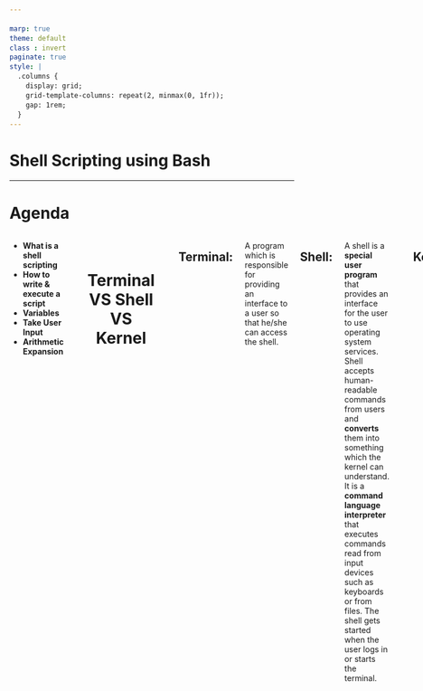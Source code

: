 ```yaml
---

marp: true
theme: default
class : invert
paginate: true
style: |
  .columns {
    display: grid;
    grid-template-columns: repeat(2, minmax(0, 1fr));
    gap: 1rem;
  }
---
```


# **Shell Scripting using Bash**
---

# **Agenda** 


<div class="columns">

<div>

- **What is a shell scripting**
- **How to write & execute a script**
- **Variables**
- **Take User Input**
- **Arithmetic Expansion**
</div>


---

# <p style="text-align:center"> **Terminal VS Shell VS Kernel** </p>

---
## **Terminal:** 

A program which is responsible for providing an interface to a user so that he/she can access the shell.

## **Shell:** 
A shell is a **special user program** that provides an interface for the user to use operating system services. Shell accepts human-readable commands from users and **converts** them into something which the kernel can understand. It is a **command language interpreter** that executes commands read from input devices such as keyboards or from files. The shell gets started when the user logs in or starts the terminal.

---

## **Kernel:**

The kernel is a computer program that is the core of a computer’s operating system, with complete control over everything in the system.

---

<div class="columns">

<div>

# <p style="text-align:center"></p>
# <p style="text-align:center"></p>
# <p style="text-align:center"></p>
# <p style="text-align:center">  </p>
# <p style="text-align:center"></p>
# <p style="text-align:center">  </p>


# <p style="text-align:center"> **Shell VS Kernel** </p>
# <p style="text-align:center">  </p>
# <p style="text-align:center"> </p>

</div>

<div>

# <p style="text-align:center"> ![alt text](Images/intro.png) </p>

</div>

---

## **How They Work Together**

- You **open a terminal**, which launches a shell.
    
- You **type a command** (e.g., ls), and the shell **processes it**.
- The shell **communicates** with the kernel, which **executes** the command.
- The output is **sent back** to the shell, which **displays** it in the terminal.

---

## **Bash:**

Is one of the most popular shells and is the default on many Linux distributions.

## **Script:**

- A shell script is a text file containing a series of commands that can be executed by the shell.

- **Different Types of Shells** in Linux : sh, zsh, csh, ksh and bash, they differ in features, usability, and scripting capabilities.

---

# <p style="text-align:center"> **How to write & execute a script ?** </p>

---
# Writing a Shell Script

- Create a Script File: Use a text editor (like `nano` or `vim`) to write your script. The file usually has a `.sh` extension, but it's not mandatory.

---

# The Shebang

- The **`#!/path/to/shell`** at the first line of a script is called a Shebang and is used to tell the operating system what shell it should use to execute the commands.

- By typing this line you do not need to specify the shell at the command line before executing the file.

- This should be the first line to write in a script

- **Ignoring Shebang :**
If you do not specify an interpreter line, the default is usually the `/bin/sh`. But, it is recommended that you set `#!/bin/bash` line for your bash scripts.

---

# <p style="text-align:center"> **Executing a Shell Script** </p>

---

- **First Way:**

  ***1. Make the Script Executable:*** Before you can run the script, you need to give it execute permissions using the `chmod` command.

  ```bash
  chmod +x pathToTheFile/my_script.sh
  ```

  ***2. Run the Script:*** You can execute the script by specifying its path.

  ```bash
  pathToTheFile/my_script.sh
  ```

- **Second Way:**

  You can run it by calling the shell explicitly:

  ```bash
  bash pathToTheFile/my_script.sh
  ```

---

# <p style="text-align:center"> **Variables in Bash** </p>

---

# Variables

- Variables names are **case-sensitive** .

- They can only contain **letters** , **numbers** and **underscores** and They can't start with a number.

> The reason you cannot use other characters such as `!`, `*`, or `-` is that these characters have a special meaning for the shell.
---

## **Define a Variable**

- You can define a variable by simply assigning a value to a name **without any spaces** around the **=** sign.

  ```bash
  varname="I Love OSC"
  ```

## **Access Variable Values**

- To access the value stored in a variable, **prefix** the variable name with a **$**.

  ```bash
  echo $varname
  ```

  - **varname** ⇾ refers to the **variable**.
  - **$varname** ⇾ refers to the **value** of the variable.
---
## **Variable Types**

The shell **does not care about types of variables**; they may store ***strings***, ***integers***, real numbers - anything you like. So there is no syntactic difference between:

- `varname="Hello World"`
- `varname=hi`
- `varname=1`
- `varname=3.142`
- `varname="3.142"`
- `varname=123abc`
---
**Command Substitution**: Store the output of a command in a variable using `$(command)`.

```bash
current_date=$(date)
```

---

# **Take User Input**

  - ***Positional Parameters***

  - ***`read` command***

---

# **Positional Parameters** 

special variables used in shell scripting to refer to arguments passed to a script or a function. These parameters are denoted by `$1`, `$2`, `$3`, and so on, where `$1` refers to **the first argument**, `$2` to **the second**, and so forth. `$0` refers to **the name of the script itself**. There are also special parameters like `$#`, `$@` and `$*` that provide additional functionality.

---

## **Special Parameters**

|**Special bash parameter**|**Meaning**|
|---|---|
|`$0`|It's used to reference the name of the shell script.|
|`$1`, `$2`, `$3`, ..| The first, second, third, ... arguments passed to the script.|
|`$#`| The number of arguments passed to the script.|
|`$*`|All the arguments passed to the script, treated as a single string.|

---

- **Example:**
```bash
#!/bin/bash
echo "The total no of args are: $#"
echo "The script name is : $0"
echo "The first argument is : $1"
echo "The second argument is: $2"
echo "The total argument list is: $*"
```
- **Output:**

```bash
osc@osc:~$ ./script.sh 1 2 3 4
The total no of args are: 4
The script name is : script.sh
The first argument is : 1
The second argument is: 2
The total argument list is: 1 2 3 4
```
---

# **`read` Command**

**1. Interactive Input with read:**
The `read` command is used to take input from the user during script execution. This input is then stored in one or more variables.

**2. Handling Spaces:**

When you input a string with spaces using the read command, it automatically quotes the input so that the entire string (including spaces) is treated as a single entity, rather than being split into multiple words or arguments.

---

- **Syntax:**

  ```bash
  read <options> <arguments>
  ```

- **`read` Command Options:**

  - `-p <prompt> ` Outputs the prompt string before reading user input.

  - `-s`: Does not echo the user's input.

---


- **Example 1**
![alt text](Images/read_command_script.png)

- **Output:**
![alt text](Images/read_command_output.png)


---

- **Example 2**
![alt text](Images/read_command_ex2.png)


- **Output:**
![alt text](Images/read_command_out2.png)

---

# **The Difference between `' '` and `" "`**

---
# **Single Quotes (' ')**

- **Literal Strings:** Everything within single quotes is taken literally. No special characters, variables, or commands are interpreted. ***What you see is what you get***.

- **No Variable Expansion:** Variables inside single quotes are ***not expanded***.

- **No Command Substitution:** Command substitution using backticks (``) or $(...) inside single quotes is ***not performed***.

---

## **Double Quotes (" ")**

- **Partial Literal Strings:** Most characters inside double quotes are taken literally, but certain special characters still have their meaning.

- **Variable Expansion:** Variables inside double quotes are expanded to their values.

- **Command Substitution:** Command substitution within double quotes is performed.

- **Escape Characters:** Certain escape sequences like `\n` (newline), `\t`(tab) are recognized.

---

## **Examples:**
![alt text](Images/single&double_quotations.png)

---

# **Break & Asr Time :smile:**

---
# <p style="text-align:center"> **Arithmetic Expansion** </p>

---

- You can do 6 basic arithmetic operators in Bash:

  - `a + b` addition (a plus b)
  - `a - b` subtracting (a minus b)
  - `a * b` multiplication (a times b)
  - `a / b` integer division (a divided by b)
  - `a % b` modulo (the integer remainder of a divided by b)
  - `a ** b` exponentiation (a to the power of b)

---

- We can do Arithmetic Expansion by just enclose any mathematical expression inside double parentheses `$((  ))`.

- **Example 1:**  `a=$((5 - 3 + $b))` 

  Which means: variable a is equal to the value of the expression 5 - 3 + $b


- **Example 2:**

![alt text](Images/calculation.png)

---
# **`expr` Command**

- ***Evaluates a given expression*** and displays its corresponding output. 
- It treats numbers containing a decimal point as strings

- **It is used for:**

  - Basic operations like addition, subtraction, multiplication, division, and modulus on integers.
  - Evaluating regular expressions, string operations like substring, length of strings etc.

---

## **Note that:** 
You need to escape the multiplication `*` operator with a backslash `\` to avoid shell expansion. Otherwise, the shell will try to match the operator (*) with the filenames in the current directory and pass them to the expr command, which **will cause an error**.


---
## **`expr` Command with Operators**

![alt text](Images/expr1_command%20(1).png)

---

## **`expr` command with variables and string**
![alt text](Images/expr2_command.png)

---

# **`let` Command**

- `let` is a built-in shell command used for arithmetic evaluation in Bash and other Bourne-like shells. It performs arithmetic operations and assigns the result to a variable.

- **Syntax:**

  ```bash
  let "expression"
  ```
---

# **Examples:**

**1. Arithmetic Operations:**

```bash
let "a = 5 + 3"   # Adds 5 and 3 and assigns the result (8) to variable 'a'
echo $a           # Outputs 8
let "b = a * 2"   # Multiplies 'a' by 2 and assigns the result (16) to variable 'b'
echo $b           # Outputs 16
```


**2. Increment and Decrement:**

```bash
let "i++"         # Increments 'i' by 1
let "j--"         # Decrements 'j' by 1
```

**3. Using Variables:**

```bash
a=5
b=3
let "sum = a + b"   # Adds the values of 'a' and 'b', assigns result to 'sum'
echo $sum           # Outputs 8
```
---

## ***Note That:***

To deal with floating point numbers we can use a tool called `bc` but we will not discuss it in this session.

---

# ***Let's Practise 😊***

**You have only 7 minutes 🏃🏻‍♂️**

---

Write a script that calculates the **area** and **perimeter** of a **rectangle** based on user input.

![alt text](Images/Hands_On.png)

---

# **Break :smile:**

---

# **Thanks**
